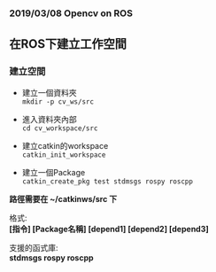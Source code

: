 ### 2019/03/08 Opencv on ROS

## 在ROS下建立工作空間

### 建立空間
* 建立一個資料夾  
`mkdir -p cv_ws/src`

* 進入資料夾內部  
`cd cv_workspace/src`

* 建立catkin的workspace  
`catkin_init_workspace`

* 建立一個Package  
`catkin_create_pkg test stdmsgs rospy roscpp`


**路徑需要在 ~/catkinws/src 下**  

格式:  
**[指令] [Package名稱] [depend1] [depend2] [depend3]**  

支援的函式庫:  
**stdmsgs rospy roscpp**



